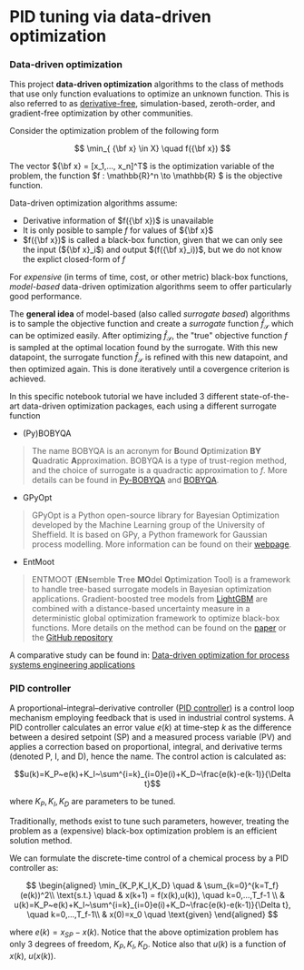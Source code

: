 # PID tuning via data-driven optimization

### Data-driven optimization

This project **data-driven optimization** algorithms to the class of methods that use only function evaluations to optimize an unknown function. This is also referred to as [derivative-free](https://arxiv.org/abs/1904.11585), simulation-based, zeroth-order, and gradient-free optimization by other communities. 

Consider the optimization problem of the following form 

$$ \min_{ {\bf x} \in X} \quad  f({\bf x}) $$

The vector ${\bf x} = [x_1,..., x_n]^T$ is the optimization variable of the problem, the function $f : \mathbb{R}^n \to \mathbb{R} $ is the objective function.

Data-driven optimization algorithms assume:


*   Derivative information of $f({\bf x})$ is unavailable
*   It is only posible to sample $f$ for values of ${\bf x}$
*   $f({\bf x})$ is called a black-box function, given that we can only see the input (${\bf x}_i$) and output $(f({\bf x}_i))$, but we do not know the explict closed-form of $f$

For *expensive* (in terms of time, cost, or other metric) black-box functions, *model-based* data-driven optimization algorithms seem to offer particularly good performance. 

The **general idea** of model-based (also called *surrogate based*) algorithms is to sample the objective function and create a *surrogate* function $\hat{f}_{\mathcal{S}}$ which can be optimized easily. After optimizing $\hat{f}_{\mathcal{S}}$, the "true" objective function $f$ is sampled at the optimal location found by the surrogate. With this new datapoint, the surrogate function $\hat{f}_{\mathcal{S}}$ is refined with this new datapoint, and then optimized again. This is done iteratively until a covergence criterion is achieved.

In this specific notebook tutorial we have included 3 different state-of-the-art data-driven optimization packages, each using a different surrogate function 

*   (Py)BOBYQA
> The name BOBYQA is an acronym for **B**ound **O**ptimization **BY** **Q**uadratic **A**pproximation. BOBYQA is a type of trust-region method, and the choice of surrogate is a quadractic approximation to $f$. More details can be found in [Py-BOBYQA](https://dl.acm.org/doi/10.1145/3338517) and [BOBYQA](https://optimization-online.org/2010/05/2616/).

*   GPyOpt
> GPyOpt is a Python open-source library for Bayesian Optimization developed by the Machine Learning group of the University of Sheffield. It is based on GPy, a Python framework for Gaussian process modelling. More information can be found on their [webpage](https://sheffieldml.github.io/GPyOpt/firstexamples/index.html).
 
*   EntMoot
> ENTMOOT (**EN**semble **T**ree **MO**del **O**ptimization Tool) is a framework to handle tree-based surrogate models in Bayesian optimization applications. Gradient-boosted tree models from [LightGBM](https://lightgbm.readthedocs.io/en/v3.3.2/) are combined with a distance-based uncertainty measure in a deterministic global optimization framework to optimize black-box functions. More details on the method can be found on the [paper](https://arxiv.org/abs/2003.04774) or the [GitHub repository](https://github.com/cog-imperial/entmoot)

A comparative study can be found in: [Data-driven optimization for process systems engineering applications](https://www.sciencedirect.com/science/article/pii/S0009250921007004)

### PID controller

A proportional–integral–derivative controller ([PID controller](https://en.wikipedia.org/wiki/PID_controller)) is a control loop mechanism employing feedback that is used in industrial control systems. A PID controller calculates an error value $e(k)$ at time-step $k$ as the difference between a desired setpoint (SP) and a measured process variable (PV) and applies a correction based on proportional, integral, and derivative terms (denoted P, I, and D), hence the name. The control action is calculated as:

$$u(k)=K_P~e(k)+K_I~\sum^{i=k}_{i=0}e(i)+K_D~\frac{e(k)-e(k-1)}{\Delta t}$$

where $K_P,K_I,K_D$ are parameters to be tuned.

Traditionally, methods exist to tune such parameters, however, treating the problem as a (expensive) black-box optimization problem is an efficient solution method. 

We can formulate the discrete-time control of a chemical process by a PID controller as:

$$
\begin{aligned}
\min_{K_P,K_I,K_D} \quad & \sum_{k=0}^{k=T_f} (e(k))^2\\
\text{s.t.} \quad & x(k+1) = f(x(k),u(k)), \quad k=0,...,T_f-1 \\
& u(k)=K_P~e(k)+K_I~\sum^{i=k}_{i=0}e(i)+K_D~\frac{e(k)-e(k-1)}{\Delta t}, \quad k=0,...,T_f-1\\
& x(0)=x_0 \quad \text{given}
\end{aligned}
$$

where $e(k)=x_{SP}-x(k)$. Notice that the above optimization problem has only 3 degrees of freedom, $K_P,K_I,K_D$. Notice also that $u(k)$ is a function of $x(k)$, $u(x(k))$.
